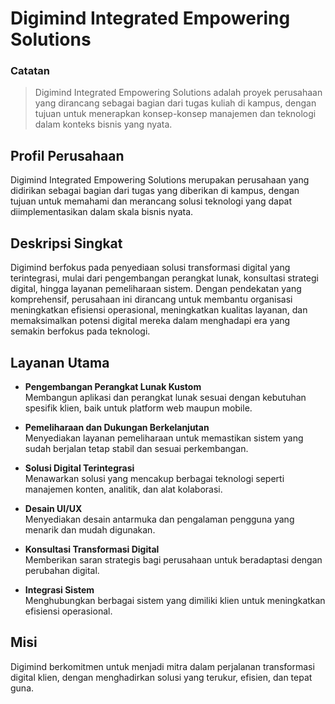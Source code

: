 # Digimind Integrated Empowering Solutions

### Catatan
> Digimind Integrated Empowering Solutions adalah proyek perusahaan yang dirancang sebagai bagian dari tugas kuliah di kampus, dengan tujuan untuk menerapkan konsep-konsep manajemen dan teknologi dalam konteks bisnis yang nyata.

## Profil Perusahaan
Digimind Integrated Empowering Solutions merupakan perusahaan yang didirikan sebagai bagian dari tugas yang diberikan di kampus, dengan tujuan untuk memahami dan merancang solusi teknologi yang dapat diimplementasikan dalam skala bisnis nyata.

## Deskripsi Singkat
Digimind berfokus pada penyediaan solusi transformasi digital yang terintegrasi, mulai dari pengembangan perangkat lunak, konsultasi strategi digital, hingga layanan pemeliharaan sistem. Dengan pendekatan yang komprehensif, perusahaan ini dirancang untuk membantu organisasi meningkatkan efisiensi operasional, meningkatkan kualitas layanan, dan memaksimalkan potensi digital mereka dalam menghadapi era yang semakin berfokus pada teknologi.

## Layanan Utama
- **Pengembangan Perangkat Lunak Kustom**  
  Membangun aplikasi dan perangkat lunak sesuai dengan kebutuhan spesifik klien, baik untuk platform web maupun mobile.

- **Pemeliharaan dan Dukungan Berkelanjutan**  
  Menyediakan layanan pemeliharaan untuk memastikan sistem yang sudah berjalan tetap stabil dan sesuai perkembangan.

- **Solusi Digital Terintegrasi**  
  Menawarkan solusi yang mencakup berbagai teknologi seperti manajemen konten, analitik, dan alat kolaborasi.

- **Desain UI/UX**  
  Menyediakan desain antarmuka dan pengalaman pengguna yang menarik dan mudah digunakan.

- **Konsultasi Transformasi Digital**  
  Memberikan saran strategis bagi perusahaan untuk beradaptasi dengan perubahan digital.

- **Integrasi Sistem**  
  Menghubungkan berbagai sistem yang dimiliki klien untuk meningkatkan efisiensi operasional.

## Misi
Digimind berkomitmen untuk menjadi mitra dalam perjalanan transformasi digital klien, dengan menghadirkan solusi yang terukur, efisien, dan tepat guna.
